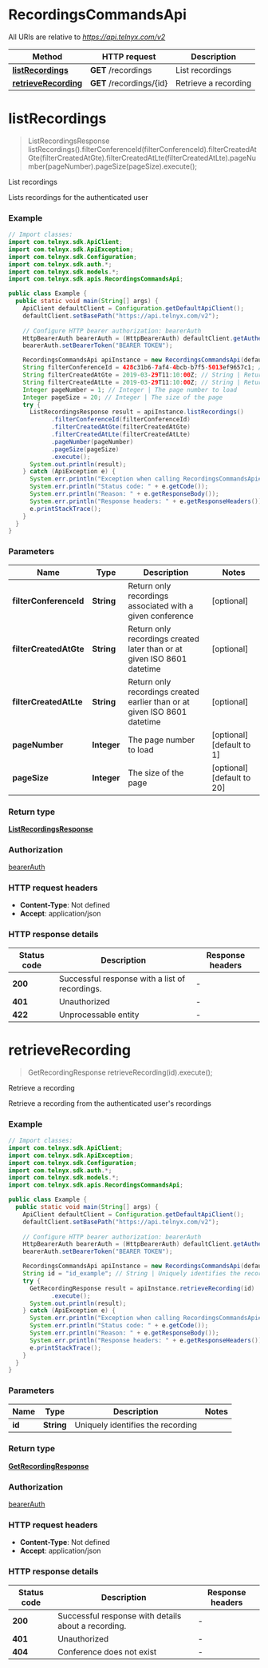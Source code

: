 # RecordingsCommandsApi

All URIs are relative to *https://api.telnyx.com/v2*

Method | HTTP request | Description
------------- | ------------- | -------------
[**listRecordings**](RecordingsCommandsApi.md#listRecordings) | **GET** /recordings | List recordings
[**retrieveRecording**](RecordingsCommandsApi.md#retrieveRecording) | **GET** /recordings/{id} | Retrieve a recording


<a name="listRecordings"></a>
# **listRecordings**
> ListRecordingsResponse listRecordings().filterConferenceId(filterConferenceId).filterCreatedAtGte(filterCreatedAtGte).filterCreatedAtLte(filterCreatedAtLte).pageNumber(pageNumber).pageSize(pageSize).execute();

List recordings

Lists recordings for the authenticated user

### Example
```java
// Import classes:
import com.telnyx.sdk.ApiClient;
import com.telnyx.sdk.ApiException;
import com.telnyx.sdk.Configuration;
import com.telnyx.sdk.auth.*;
import com.telnyx.sdk.models.*;
import com.telnyx.sdk.apis.RecordingsCommandsApi;

public class Example {
  public static void main(String[] args) {
    ApiClient defaultClient = Configuration.getDefaultApiClient();
    defaultClient.setBasePath("https://api.telnyx.com/v2");
    
    // Configure HTTP bearer authorization: bearerAuth
    HttpBearerAuth bearerAuth = (HttpBearerAuth) defaultClient.getAuthentication("bearerAuth");
    bearerAuth.setBearerToken("BEARER TOKEN");

    RecordingsCommandsApi apiInstance = new RecordingsCommandsApi(defaultClient);
    String filterConferenceId = 428c31b6-7af4-4bcb-b7f5-5013ef9657c1; // String | Return only recordings associated with a given conference
    String filterCreatedAtGte = 2019-03-29T11:10:00Z; // String | Return only recordings created later than or at given ISO 8601 datetime
    String filterCreatedAtLte = 2019-03-29T11:10:00Z; // String | Return only recordings created earlier than or at given ISO 8601 datetime
    Integer pageNumber = 1; // Integer | The page number to load
    Integer pageSize = 20; // Integer | The size of the page
    try {
      ListRecordingsResponse result = apiInstance.listRecordings()
            .filterConferenceId(filterConferenceId)
            .filterCreatedAtGte(filterCreatedAtGte)
            .filterCreatedAtLte(filterCreatedAtLte)
            .pageNumber(pageNumber)
            .pageSize(pageSize)
            .execute();
      System.out.println(result);
    } catch (ApiException e) {
      System.err.println("Exception when calling RecordingsCommandsApi#listRecordings");
      System.err.println("Status code: " + e.getCode());
      System.err.println("Reason: " + e.getResponseBody());
      System.err.println("Response headers: " + e.getResponseHeaders());
      e.printStackTrace();
    }
  }
}
```

### Parameters

Name | Type | Description  | Notes
------------- | ------------- | ------------- | -------------
 **filterConferenceId** | **String**| Return only recordings associated with a given conference | [optional]
 **filterCreatedAtGte** | **String**| Return only recordings created later than or at given ISO 8601 datetime | [optional]
 **filterCreatedAtLte** | **String**| Return only recordings created earlier than or at given ISO 8601 datetime | [optional]
 **pageNumber** | **Integer**| The page number to load | [optional] [default to 1]
 **pageSize** | **Integer**| The size of the page | [optional] [default to 20]

### Return type

[**ListRecordingsResponse**](ListRecordingsResponse.md)

### Authorization

[bearerAuth](../README.md#bearerAuth)

### HTTP request headers

 - **Content-Type**: Not defined
 - **Accept**: application/json

### HTTP response details
| Status code | Description | Response headers |
|-------------|-------------|------------------|
**200** | Successful response with a list of recordings. |  -  |
**401** | Unauthorized |  -  |
**422** | Unprocessable entity |  -  |

<a name="retrieveRecording"></a>
# **retrieveRecording**
> GetRecordingResponse retrieveRecording(id).execute();

Retrieve a recording

Retrieve a recording from the authenticated user&#39;s recordings

### Example
```java
// Import classes:
import com.telnyx.sdk.ApiClient;
import com.telnyx.sdk.ApiException;
import com.telnyx.sdk.Configuration;
import com.telnyx.sdk.auth.*;
import com.telnyx.sdk.models.*;
import com.telnyx.sdk.apis.RecordingsCommandsApi;

public class Example {
  public static void main(String[] args) {
    ApiClient defaultClient = Configuration.getDefaultApiClient();
    defaultClient.setBasePath("https://api.telnyx.com/v2");
    
    // Configure HTTP bearer authorization: bearerAuth
    HttpBearerAuth bearerAuth = (HttpBearerAuth) defaultClient.getAuthentication("bearerAuth");
    bearerAuth.setBearerToken("BEARER TOKEN");

    RecordingsCommandsApi apiInstance = new RecordingsCommandsApi(defaultClient);
    String id = "id_example"; // String | Uniquely identifies the recording
    try {
      GetRecordingResponse result = apiInstance.retrieveRecording(id)
            .execute();
      System.out.println(result);
    } catch (ApiException e) {
      System.err.println("Exception when calling RecordingsCommandsApi#retrieveRecording");
      System.err.println("Status code: " + e.getCode());
      System.err.println("Reason: " + e.getResponseBody());
      System.err.println("Response headers: " + e.getResponseHeaders());
      e.printStackTrace();
    }
  }
}
```

### Parameters

Name | Type | Description  | Notes
------------- | ------------- | ------------- | -------------
 **id** | **String**| Uniquely identifies the recording |

### Return type

[**GetRecordingResponse**](GetRecordingResponse.md)

### Authorization

[bearerAuth](../README.md#bearerAuth)

### HTTP request headers

 - **Content-Type**: Not defined
 - **Accept**: application/json

### HTTP response details
| Status code | Description | Response headers |
|-------------|-------------|------------------|
**200** | Successful response with details about a recording. |  -  |
**401** | Unauthorized |  -  |
**404** | Conference does not exist |  -  |

